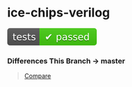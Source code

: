 # ice-chips-verilog

[![Build Status][ico-travisci]][link-travisci]

[topdesc]: #desc

### Differences This Branch &rarr; master
> [Compare](https://github.com/TimRudy/ice-chips-verilog/compare/master...TimRudy:NonFPGACycleAccurateModels)

[ico-travisci]: images/passed.svg

[link-travisci]: https://travis-ci.org/TimRudy/ice-chips-verilog
